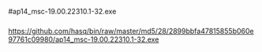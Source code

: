 #ap14_msc-19.00.22310.1-32.exe

###

https://github.com/hasq/bin/raw/master/md5/28/2899bbfa47815855b060e97761c09980/ap14_msc-19.00.22310.1-32.exe
